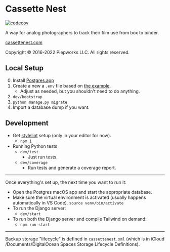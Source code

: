 # Cassette Nest

[![codecov](https://codecov.io/gh/trey/cassettenest/branch/tailwind/graph/badge.svg?token=jRevCZkCfH)](https://codecov.io/gh/trey/cassettenest)

A way for analog photographers to track their film use from box to binder.

[cassettenest.com](http://cassettenest.com)

Copyright &copy; 2016-2022 Piepworks LLC. All rights reserved.

## Local Setup

0. Install [Postgres.app](https://postgresapp.com)
1. Create a new a `.env` file based on [the example](example-local.env).
    - Adjust as needed, but you shouldn't need to do anything.
2. `dev/bootstrap`
3. `python manage.py migrate`
4. Import a database dump if you want.

## Development

- Get [stylelint](https://stylelint.io/) setup (only in your editor for now).
    - `npm i`
- Running Python tests
    - `dev/test`
        - Just run tests.
    - `dev/coverage`
        - Run tests and generate a coverage report.

---

Once everything's set up, the next time you want to run it:

- Open the Postgres macOS app and start the appropriate database.
- Make sure the virtual environment is activated (usually happens automatically in VS Code).
    `source venv/bin/activate`
- To run the Django server:
    - `dev/start`
- To run both the Django server and compile Tailwind on demand:
    - `npm run start`

---

Backup storage "lifecycle" is defined in `cassettenest.xml` (which is in iCloud /Documents/DigitalOcean Spaces Storage Lifecycle Definitions).
